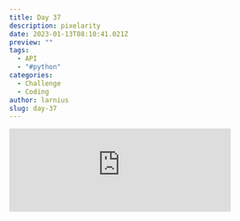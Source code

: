 ```yaml
---
title: Day 37
description: pixelarity
date: 2023-01-13T08:10:41.021Z
preview: ""
tags:
  - API
  - "#python"
categories:
  - Challenge
  - Coding
author: larnius
slug: day-37
---
```

<iframe src="https://mastodontech.de/@larnius/109683449764317024/embed" class="mastodon-embed" style="max-width: 100%; border: 0" width="400" allowfullscreen="allowfullscreen"></iframe><script src="https://mastodontech.de/embed.js" async="async"></script>